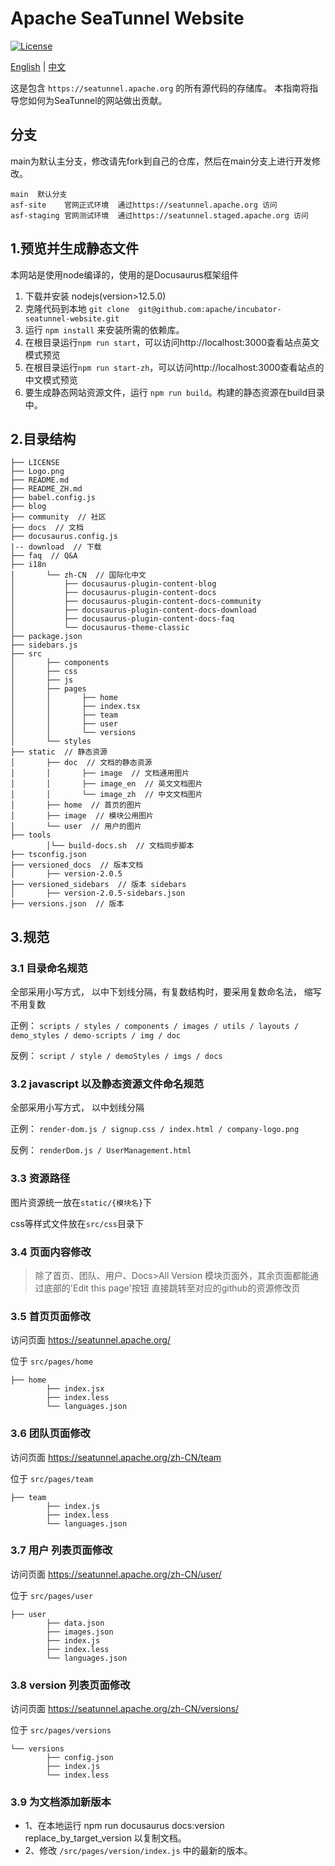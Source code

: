 # Apache SeaTunnel Website

[![License](https://img.shields.io/badge/license-Apache%202-4EB1BA.svg)](https://www.apache.org/licenses/LICENSE-2.0.html)

[English](README.md) | [中文](README_ZH.md)

这是包含 `https://seatunnel.apache.org` 的所有源代码的存储库。
本指南将指导您如何为SeaTunnel的网站做出贡献。

## 分支

main为默认主分支，修改请先fork到自己的仓库，然后在main分支上进行开发修改。

```
main  默认分支
asf-site    官网正式环境  通过https://seatunnel.apache.org 访问
asf-staging 官网测试环境  通过https://seatunnel.staged.apache.org 访问
```

## 1.预览并生成静态文件

本网站是使用node编译的，使用的是Docusaurus框架组件

1. 下载并安装 nodejs(version>12.5.0)
2. 克隆代码到本地 `git clone  git@github.com:apache/incubator-seatunnel-website.git`
2. 运行 `npm install` 来安装所需的依赖库。
3. 在根目录运行`npm run start`，可以访问http://localhost:3000查看站点英文模式预览
4. 在根目录运行`npm run start-zh`，可以访问http://localhost:3000查看站点的中文模式预览
5. 要生成静态网站资源文件，运行 `npm run build`。构建的静态资源在build目录中。

## 2.目录结构

```
├── LICENSE
├── Logo.png
├── README.md
├── README_ZH.md
├── babel.config.js
├── blog
├── community  // 社区
├── docs  // 文档
├── docusaurus.config.js
|-- download  // 下载
├── faq  // Q&A
├── i18n
│       └── zh-CN  // 国际化中文
│           ├── docusaurus-plugin-content-blog
│           ├── docusaurus-plugin-content-docs
│           ├── docusaurus-plugin-content-docs-community
│           ├── docusaurus-plugin-content-docs-download
│           ├── docusaurus-plugin-content-docs-faq
│           └── docusaurus-theme-classic
├── package.json
├── sidebars.js
├── src
│       ├── components
│       ├── css
│       ├── js
│       ├── pages
│       │       ├── home
│       │       ├── index.tsx
│       │       ├── team
│       │       ├── user
│       │       └── versions
│       └── styles
├── static  // 静态资源
│       ├── doc  // 文档的静态资源
│       │       ├── image  // 文档通用图片
│       │       ├── image_en  // 英文文档图片
│       │       └── image_zh  // 中文文档图片
│       ├── home  // 首页的图片
│       ├── image  // 模块公用图片
│       └── user  // 用户的图片
├── tools
        │└── build-docs.sh  // 文档同步脚本
├── tsconfig.json
├── versioned_docs  // 版本文档
│       ├── version-2.0.5
├── versioned_sidebars  // 版本 sidebars
│       ├── version-2.0.5-sidebars.json
├── versions.json  // 版本
```

## 3.规范

### 3.1 目录命名规范

全部采用小写方式， 以中下划线分隔，有复数结构时，要采用复数命名法， 缩写不用复数

正例： `scripts / styles / components / images / utils / layouts / demo_styles / demo-scripts / img / doc`

反例： `script / style / demoStyles / imgs / docs`

### 3.2 javascript 以及静态资源文件命名规范

全部采用小写方式， 以中划线分隔

正例： `render-dom.js / signup.css / index.html / company-logo.png`

反例： `renderDom.js / UserManagement.html`

### 3.3 资源路径

图片资源统一放在`static/{模块名}`下

css等样式文件放在`src/css`目录下

### 3.4 页面内容修改

> 除了首页、团队、用户、Docs>All Version 模块页面外，其余页面都能通过底部的'Edit this page'按钮 直接跳转至对应的github的资源修改页

### 3.5 首页页面修改

访问页面  https://seatunnel.apache.org/

位于 `src/pages/home`

```
├── home
        ├── index.jsx
        ├── index.less
        └── languages.json
```

### 3.6 团队页面修改

访问页面  https://seatunnel.apache.org/zh-CN/team

位于 `src/pages/team`

```
├── team
        ├── index.js
        ├── index.less
        └── languages.json
```

### 3.7  用户 列表页面修改

访问页面  https://seatunnel.apache.org/zh-CN/user/

位于 `src/pages/user`

```
├── user
        ├── data.json
        ├── images.json
        ├── index.js
        ├── index.less
        └── languages.json
```

### 3.8 version 列表页面修改

访问页面  https://seatunnel.apache.org/zh-CN/versions/

位于 `src/pages/versions`

```
└── versions
        ├── config.json
        ├── index.js
        └── index.less
```

### 3.9 为文档添加新版本

- 1、在本地运行 npm run docusaurus docs:version replace_by_target_version 以复制文档。
- 2、修改 `/src/pages/version/index.js` 中的最新的版本。
